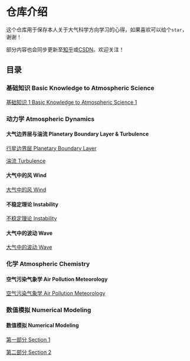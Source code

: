 # 仓库介绍
这个仓库用于保存本人关于大气科学方向学习的心得，如果喜欢可以给个`star`，谢谢！

部分内容也会同步更新至[知乎](https://www.zhihu.com/people/qiu-jiao-yi-50)或[CSDN](https://blog.csdn.net/le0_5?spm=1010.2135.3001.5343)。欢迎关注！

## 目录
### 基础知识 Basic Knowledge to Atmospheric Science  
[基础知识 1 Basic Knowledge to Atmospheric Science 1](./basis.markdown)

### 动力学 Atmospheric Dynamics

#### 大气边界层与湍流 Planetary Boundary Layer & Turbulence
[行星边界层 Planetary Boundary Layer](./PBL1.md)

[湍流 Turbulence](./PBL2.md)

#### 大气中的风 Wind
[大气中的风 Wind](./wind.md)

#### 不稳定理论 Instability
[不稳定理论 Instability](instability.md)

#### 大气中的波动 Wave
[大气中的波动 Wave](wave.md)

### 化学 Atmospheric Chemistry
#### 空气污染气象学 Air Pollution Meteorology
[空气污染气象学 Air Pollution Meteorology](./ap.md)

### 数值模拟 Numerical Modeling
#### 数值模拟 Numerical Modeling
[第一部分 Section 1](./从0开始写一个数值预报程序！.md)

[第二部分 Section 2](./NM2.md)

